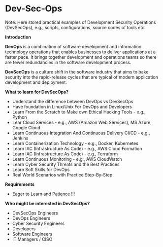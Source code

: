 # Dev-Sec-Ops
Note: Here stored practical examples of Development Security Operations (DevSecOps), e.g., scripts, configurations, source codes of tools etc.

**Introduction**

**DevOps** is a combination of software development and information technology operations that enables businesses to deliver applications at a faster pace. It brings together development and operations teams so there are fewer redundancies in the software development process.

**DevSecOps** is a culture shift in the software industry that aims to bake security into the rapid-release cycles that are typical of modern application development and deployment.

**What to learn for DevSecOps?**
- Understand the difference between DevOps vs DevSecOps
- Have foundation in Linux/Unix For DevOps and Developers
- Learn From the Scratch to Make own Ethical Hacking Tools - e.g., Python
- Lear Cloud Services - e.g., AWS (Amazon Web Services), MS Azure, Google Cloud
- Learn Continuous Integration And Continuous Delivery CI/CD - e.g., Jenkins
- Learn Containerization Technology - e.g., Docker, Kubernetes
- Learn IAC (Infrastructure As Code) - e.g., AWS Cloud Formation
- Learn IAC (Infrastructure As Code) - e.g., Terraform
- Learn Continuous Monitoring - e.g., AWS CloudWatch
- Learn Cyber Security Threats and the Best Practices
- Learn Soft Skills for DevOps
- Real World Scenarios with Practice Step-By-Step

**Requirements**
- Eager to Learn and Patience !!!

**Who might be interested in DevSecOps?**
- DevSecOps Engineers
- DevOps Engineers
- Cyber Security Engineers
- Developers
- Software Engineers
- IT Managers / CISO

